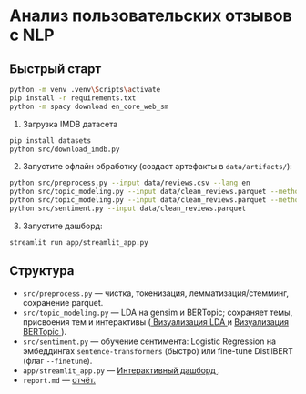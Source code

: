 
# Анализ пользовательских отзывов с NLP

## Быстрый старт

```bash
python -m venv .venv\Scripts\activate 
pip install -r requirements.txt
python -m spacy download en_core_web_sm
```


1) Загрузка IMDB датасета

```bash
pip install datasets
python src/download_imdb.py
```

2) Запустите офлайн обработку (создаст артефакты в `data/artifacts/`):
```bash
python src/preprocess.py --input data/reviews.csv --lang en
python src/topic_modeling.py --input data/clean_reviews.parquet --method lda --num-topics 15
python src/topic_modeling.py --input data/clean_reviews.parquet --method bertopic
python src/sentiment.py --input data/clean_reviews.parquet 
```

3) Запустите дашборд:
```bash
streamlit run app/streamlit_app.py
```

## Структура
- `src/preprocess.py` — чистка, токенизация, лемматизация/стемминг, сохранение parquet.
- `src/topic_modeling.py` — LDA на gensim и BERTopic; сохраняет темы, присвоения тем и интерактивы (<a href="http://localhost:63342/review-nlp/data/artifacts/lda_vis.html#topic=10&lambda=0.19&term=" target="_blank" rel="noopener noreferrer">
  Визуализация LDA
</a> и <a href="http://localhost:63342/review-nlp/data/artifacts/bertopic_topics.html" target="_blank" rel="noopener noreferrer">
  Визуализация BERTopic
</a>).
- `src/sentiment.py` — обучение сентимента: Logistic Regression на эмбеддингах `sentence-transformers` (быстро) или fine-tune DistilBERT (флаг `--finetune`).
- `app/streamlit_app.py` — <a href="https://reviewanalysis-hfbeb4tx9jmuehonf4tgu9.streamlit.app/" target="_blank" rel="noopener noreferrer">
  Интерактивный дашборд
</a>.
- `report.md` — [отчёт.](report.md)


